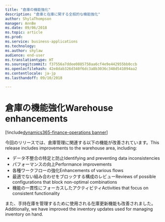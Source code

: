 ```yaml
---
title: "倉庫の機能強化"
description: "倉庫と在庫に関する全般的な機能強化"
author: ShylaThompson
manager: AnnBe
ms.date: 09/06/2018
ms.topic: article
ms.prod: 
ms.service: business-applications
ms.technology: 
ms.author: shylaw
audience: end-user
ms.translationtype: HT
ms.sourcegitcommit: f37556a7ddee0885758aa6cf4e9e442955bb0ccb
ms.openlocfilehash: 42e8dab326d340f6dc3a8b3036c348d541094aa2
ms.contentlocale: ja-jp
ms.lasthandoff: 09/10/2018

---
```


# <a name="warehouse-enhancements"></a><span data-ttu-id="cd41c-103">倉庫の機能強化</span><span class="sxs-lookup"><span data-stu-id="cd41c-103">Warehouse enhancements</span></span>

[!include[dynamics365-finance-operations banner](../includes/dynamics365-finance-operations.md)]


<span data-ttu-id="cd41c-104">今回のリリースでは、倉庫管理に関連する以下の機能が改善されています。</span><span class="sxs-lookup"><span data-stu-id="cd41c-104">This release includes improvements to the warehouse area, including:</span></span>

  - <span data-ttu-id="cd41c-105">データ不整合の特定と防止</span><span class="sxs-lookup"><span data-stu-id="cd41c-105">Identifying and preventing data inconsistencies</span></span> 
  - <span data-ttu-id="cd41c-106">パフォーマンスの向上</span><span class="sxs-lookup"><span data-stu-id="cd41c-106">Performance improvements</span></span>
  - <span data-ttu-id="cd41c-107">各種ワークフローの強化</span><span class="sxs-lookup"><span data-stu-id="cd41c-107">Enhancements of various flows</span></span>
  - <span data-ttu-id="cd41c-108">最適でない組み合わせをブロックする構成のレビュー</span><span class="sxs-lookup"><span data-stu-id="cd41c-108">Reviews of possible configurations that block non-optimal combinations</span></span>
  - <span data-ttu-id="cd41c-109">機能の一貫性にフォーカスしたアクティビティ</span><span class="sxs-lookup"><span data-stu-id="cd41c-109">Activities that focus on consistent functionality</span></span>

<span data-ttu-id="cd41c-110">また、手持在庫を管理するために使用される在庫更新機能も改善されました。</span><span class="sxs-lookup"><span data-stu-id="cd41c-110">Additionally, we have improved the inventory updates used for managing inventory on hand.</span></span>

